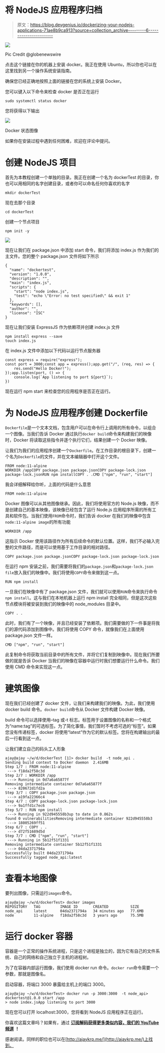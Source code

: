 # 将 NodeJS 应用程序归档

> 原文：<https://blog.devgenius.io/dockerizing-your-nodejs-applications-71ae8b9ca913?source=collection_archive---------6----------------------->

![](img/8de754661b3dbca65e0250d596fe2999.png)

Pic Credit @globenewswire

点击这个链接在你的机器上安装 docker。我正在使用 Ubuntu，所以你也可以在这里找到另一个操作系统安装指南。

确保您已经正确地按照上面的链接在您的系统上安装 Docker。

您可以键入以下命令来检查 docker 是否正在运行

```
sudo systemctl status docker
```

您将获得以下输出

![](img/3df8aa8d17ca2d0b70101554b22ce4be.png)

Docker 状态图像

如果你在安装过程中遇到任何困难，欢迎在评论中提问。

# 创建 NodeJS 项目

首先为本教程创建一个单独的目录。我正在创建一个名为 dockerTest 的目录，你也可以用相同的名字创建目录，或者你可以命名任何你喜欢的名字

```
mkdir dockerTest
```

现在去那个目录

```
cd dockerTest
```

创建一个节点项目

```
npm init -y
```

![](img/b3d3b300cdaa9e2a7cef75ac778e5373.png)

现在让我们在 package.json 中添加 start 命令，我们将添加 index.js 作为我们的主文件。您的整个 package.json 文件将如下所示

```
{
  "name": "dockertest",
  "version": "1.0.0",
  "description": "",
  "main": "index.js",
  "scripts": {
    "start": "node index.js",
    "test": "echo \"Error: no test specified\" && exit 1"
  },
  "keywords": [],
  "author": "",
  "license": "ISC"
}
```

现在让我们安装 ExpressJS 作为依赖项并创建 index.js 文件

```
npm install express --save
touch index.js
```

在 index.js 文件中添加以下代码以运行节点服务器

```
const express = require("express");
const port = 3000;const app = express();app.get("/", (req, res) => {
    res.send("Hello Docker!");
});app.listen(port, () => {
    console.log(`App listening to port ${port}`);
})
```

现在运行 npm start 来检查您的应用程序是否正在运行。

# 为 NodeJS 应用程序创建 Dockerfile

`Dockerfile`是一个文本文档，包含用户可以在命令行上调用的所有命令，以组合一个图像。当我们告诉 Docker 通过执行`docker build`命令来构建我们的映像时，Docker 将读取这些指令并逐个执行它们，结果创建一个 Docker 映像。

让我们为我们的应用程序创建一个`Dockerfile`。在工作目录的根目录下，创建一个名为`Dockerfile`的文件，并在文本编辑器中打开这个文件。

```
FROM node:11-alpine
WORKDIR /appCOPY package.json package.jsonCOPY package-lock.json package-lock.jsonRUN npm installCOPY . .CMD ["npm", "run", "start"]
```

我会详细解释给你听，上面的代码是什么意思

```
FROM node:11-alpine
```

Docker 图像可以从其他图像继承。因此，我们将使用官方的 Node.js 映像，而不是创建自己的基本映像，该映像已经包含了运行 Node.js 应用程序所需的所有工具和软件包。当我们使用`FROM`命令时，我们告诉 docker 在我们的映像中包含`node:11-alpine image`的所有功能

```
WORKDIR /app
```

这指示 Docker 使用该路径作为所有后续命令的默认位置。这样，我们不必输入完整的文件路径，而是可以使用基于工作目录的相对路径。

```
COPY package.json package.jsonCOPY package-lock.json package-lock.json
```

在运行 npm 安装之前，我们需要将我们的`package.json`和`package-lock.json file`放入我们的映像中。我们将使用`COPY`命令来做到这一点。

```
RUN npm install
```

一旦我们在映像中有了 package.json 文件，我们就可以使用`RUN`命令来执行命令`npm install`。这与我们在本地机器上运行 npm install 完全相同，但是这次这些节点模块将被安装到我们的映像中的 node_modules 目录中。

```
COPY . .
```

此时，我们有了一个映像，并且已经安装了依赖项。我们需要做的下一件事是将我们的源代码添加到图像中。我们将使用 COPY 命令，就像我们在上面使用 package.json 文件一样。

```
CMD ["npm", "run", "start"]
```

此复制命令将获取当前目录中的所有文件，并将它们复制到映像中。现在我们所要做的就是告诉 Docker 当我们的映像在容器中运行时我们想要运行什么命令。我们使用 CMD 命令来实现这一点。

# 建筑图像

现在我们已经创建了 docker 文件，让我们来构建我们的映像。为此，我们使用 docker build 命令。`docker build`命令从 Docker 文件构建 Docker 映像。

build 命令可以选择使用–tag 或-t 标志。标签用于设置图像的名称和一个格式为“name:tag”的可选标签。为了简化事情，我们暂时不考虑可选的“标签”。如果您没有传递标签，docker 将使用“latest”作为它的默认标签。您将在构建输出的最后一行看到这一点。

让我们建立自己的码头工人形象

```
ajay@ajay ~/w/d/dockerTest [1]> docker build  -t node_api .
Sending build context to Docker daemon  2.416MB
Step 1/7 : FROM node:11-alpine
 ---> f18da2f58c3d
Step 2/7 : WORKDIR /app
 ---> Running in 0d7a6a65877f
Removing intermediate container 0d7a6a65877f
 ---> 820672d1fd2a
Step 3/7 : COPY package.json package.json
 ---> a19fa22366c4
Step 4/7 : COPY package-lock.json package-lock.json
 ---> 9a1ffd1c7ec6
Step 5/7 : RUN npm install
 ---> Running in 922d945558b3up to date in 0.862s
found 0 vulnerabilitiesRemoving intermediate container 922d945558b3
 ---> 18005269ff51
Step 6/7 : COPY . .
 ---> d72f51689d5d
Step 7/7 : CMD ["npm", "run", "start"]
 ---> Running in 5b12f51f1331
Removing intermediate container 5b12f51f1331
 ---> 04da2371794a
Successfully built 04da2371794a
Successfully tagged node_api:latest
```

# 查看本地图像

要列出图像，只需运行`images`命令。

```
ajay@ajay ~/w/d/dockerTest> docker images
REPOSITORY   TAG         IMAGE ID       CREATED          SIZE
node_api     latest      04da2371794a   34 minutes ago   77.6MB
node         11-alpine   f18da2f58c3d   3 years ago      75.5MB
```

# 运行 docker 容器

容器是一个正常的操作系统进程，只是这个进程是独立的，因为它有自己的文件系统、自己的网络和自己独立于主机的进程树。

为了在容器内部运行图像，我们使用 docker run 命令。`docker run`命令需要一个参数，那就是图像名。

启动容器，将端口 3000 暴露给主机上的端口 3000。

```
ajay@ajay ~/w/d/dockerTest> docker run -p 3000:3000  -t node_api> dockertest@1.0.0 start /app
> node index.jsApp listening to port 3000
```

现在您可以打开 localhost:3000，您将看到 NodeJS 应用程序正在运行。

你喜欢这篇文章吗？如果有，通过 [**订阅解码获得更多类似内容，我们的 YouTube 频道**](https://www.youtube.com/channel/UCvEB7wXUEXGFE9lCx0USR3Q) **！**

感谢阅读。同样的职位也可以在[http://ajaykrp.me/](http://ajaykrp.me/)上找到。